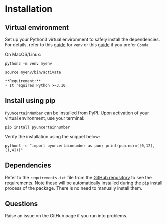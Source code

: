 # Installation

## Virtual environment

Set up your Python3 virtual environment to safely install the dependencies. For details, refer to this [guide](https://packaging.python.org/en/latest/guides/installing-using-pip-and-virtual-environments/) for `venv` or this [guide](https://docs.conda.io/projects/conda/en/latest/user-guide/tasks/manage-environments.html) if you prefer `Conda`.

On MacOS/Linux:

```shell
python3 -m venv myenv 

source myenv/bin/activate 
```

```note
**Requirement:**
- It requires Python >=3.10 
```

## Install using pip

`PyUncertainNumber` can be installed from [PyPI](https://pypi.org/project/pyuncertainnumber/). Upon activation of your virtual environment, use your terminal:

```shell
pip install pyuncertainnumber
```

Verify the installation using the snippet below:

```shell
python3 -c "import pyuncertainnumber as pun; print(pun.norm([0,12],[1,4]))"
```

## Dependencies

Refer to the `requirements.txt` file from the [GitHub repository](https://github.com/leslieDLcy/PyUncertainNumber/) to see the requirements. Note these will be automatically installed during the `pip` install process of the package. There is no need to manually install them.

## Questions

Raise an issue on the GitHub page if you run into problems.
